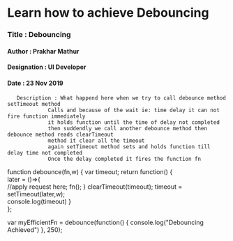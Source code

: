 # Learn how to achieve Debouncing



###    Title       : Debouncing
####   Author      : Prakhar Mathur
####   Designation : UI Developer
####   Date        : 23 Nov 2019
  
       Description : What happend here when we try to call debounce method setTimeout method
                 Calls and because of the wait ie: time delay it can not fire function immediately
                 it holds function until the time of delay not completed
                 then suddendly we call another debounce method then debounce method reads clearTimeout 
                 method it clear all the timeout 
                 again setTimeout method sets and holds function till delay time not completed
                 Once the delay completed it fires the function fn               
 


 function debounce(fn,w) {
     var timeout;
     return function() {  
         later = ()=>{    
            //apply request here;
             fn();
         }
         clearTimeout(timeout);
         timeout = setTimeout(later,w);        
         console.log(timeout)
     }   
 };

 var myEfficientFn = debounce(function() {
 	console.log("Debouncing Achieved")
 }, 250);
